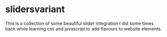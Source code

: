 # slidersvariant
This is a collection of some beautiful slider integration I did some times back while learning css and javascript to add flavours to website elements.
